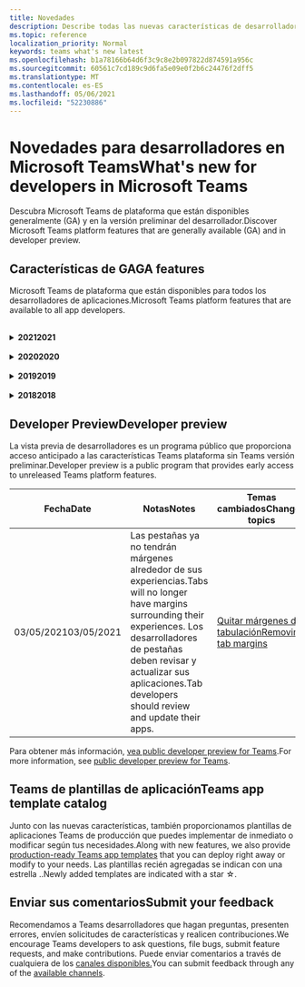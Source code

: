 ```yaml
---
title: Novedades
description: Describe todas las nuevas características de desarrollador en Microsoft Teams
ms.topic: reference
localization_priority: Normal
keywords: teams what's new latest
ms.openlocfilehash: b1a78166b64d6f3c9c8e2b097822d874591a956c
ms.sourcegitcommit: 60561c7cd189c9d6fa5e09e0f2b6c24476f2dff5
ms.translationtype: MT
ms.contentlocale: es-ES
ms.lasthandoff: 05/06/2021
ms.locfileid: "52230886"
---
```

# <a name="whats-new-for-developers-in-microsoft-teams"></a><span data-ttu-id="4fca2-104">Novedades para desarrolladores en Microsoft Teams</span><span class="sxs-lookup"><span data-stu-id="4fca2-104">What's new for developers in Microsoft Teams</span></span>

<span data-ttu-id="4fca2-105">Descubra Microsoft Teams de plataforma que están disponibles generalmente (GA) y en la versión preliminar del desarrollador.</span><span class="sxs-lookup"><span data-stu-id="4fca2-105">Discover Microsoft Teams platform features that are generally available (GA) and in developer preview.</span></span>

## <a name="ga-features"></a><span data-ttu-id="4fca2-106">Características de GA</span><span class="sxs-lookup"><span data-stu-id="4fca2-106">GA features</span></span>

<span data-ttu-id="4fca2-107">Microsoft Teams de plataforma que están disponibles para todos los desarrolladores de aplicaciones.</span><span class="sxs-lookup"><span data-stu-id="4fca2-107">Microsoft Teams platform features that are available to all app developers.</span></span>

<br>

<details>

<summary><span data-ttu-id="4fca2-108"><b>2021</b></span><span class="sxs-lookup"><span data-stu-id="4fca2-108"><b>2021</b></span></span></summary>

| <span data-ttu-id="4fca2-109">**Fecha**</span><span class="sxs-lookup"><span data-stu-id="4fca2-109">**Date**</span></span> | <span data-ttu-id="4fca2-110">**Notas**</span><span class="sxs-lookup"><span data-stu-id="4fca2-110">**Notes**</span></span> | <span data-ttu-id="4fca2-111">**Temas cambiados**</span><span class="sxs-lookup"><span data-stu-id="4fca2-111">**Changed topics**</span></span> |
| -------- | --------- | ------------------ |
|<span data-ttu-id="4fca2-112">04/30/2021</span><span class="sxs-lookup"><span data-stu-id="4fca2-112">04/30/2021</span></span>|<span data-ttu-id="4fca2-113">Nueva guía sobre cómo publicar aplicaciones en la Teams tienda.</span><span class="sxs-lookup"><span data-stu-id="4fca2-113">New guidance on how to publish apps to the Teams store.</span></span>|<span data-ttu-id="4fca2-114">[Publicar la aplicación en la tienda Teams,](concepts/deploy-and-publish/appsource/publish.md)Teams [directrices de validación de la tienda](concepts/deploy-and-publish/appsource/prepare/teams-store-validation-guidelines.md)</span><span class="sxs-lookup"><span data-stu-id="4fca2-114">[Publish your app to the Teams store](concepts/deploy-and-publish/appsource/publish.md), [Teams store validation guidelines](concepts/deploy-and-publish/appsource/prepare/teams-store-validation-guidelines.md)</span></span> |
|<span data-ttu-id="4fca2-115">04/29/2021</span><span class="sxs-lookup"><span data-stu-id="4fca2-115">04/29/2021</span></span> | <span data-ttu-id="4fca2-116">Nuevo: Acciones universales para tarjetas adaptables.</span><span class="sxs-lookup"><span data-stu-id="4fca2-116">New: Universal Actions for Adaptive Cards.</span></span> | [<span data-ttu-id="4fca2-117">Acciones universales para tarjetas adaptables</span><span class="sxs-lookup"><span data-stu-id="4fca2-117">Universal Actions for Adaptive Cards</span></span>](task-modules-and-cards/cards/universal-actions-for-adaptive-cards/overview.md) |
|<span data-ttu-id="4fca2-118">04/08/2021</span><span class="sxs-lookup"><span data-stu-id="4fca2-118">04/08/2021</span></span>| <span data-ttu-id="4fca2-119">La característica de personalización de aplicaciones ya está disponible en la vista previa del desarrollador.</span><span class="sxs-lookup"><span data-stu-id="4fca2-119">App customization feature is now available in developer preview.</span></span>|<span data-ttu-id="4fca2-120">[Diseño Teams de la aplicación,](concepts/design/design-teams-app-overview.md#app-customization)información [general de App Studio](concepts/build-and-test/app-studio-overview.md#connectors)y esquema de [manifiesto](resources/schema/manifest-schema-dev-preview.md)</span><span class="sxs-lookup"><span data-stu-id="4fca2-120">[Design Teams app overview](concepts/design/design-teams-app-overview.md#app-customization), [App Studio overview](concepts/build-and-test/app-studio-overview.md#connectors), and [manifest schema](resources/schema/manifest-schema-dev-preview.md)</span></span> |
|<span data-ttu-id="4fca2-121">03/18/2021</span><span class="sxs-lookup"><span data-stu-id="4fca2-121">03/18/2021</span></span>|<span data-ttu-id="4fca2-122">Aviso: Actualice a la versión 4.10 o posterior del SDK de Bot Framework, tal como hemos empezado con el proceso de desuso para `TeamsInfo.getMembers` y `TeamsInfo.GetMembersAsync` .</span><span class="sxs-lookup"><span data-stu-id="4fca2-122">Notice: Update to version 4.10 or above of the Bot Framework SDK, as we've started with the deprecation process for `TeamsInfo.getMembers` and `TeamsInfo.GetMembersAsync`.</span></span> | [<span data-ttu-id="4fca2-123">Cambios en la API de bot para los miembros del equipo o chat</span><span class="sxs-lookup"><span data-stu-id="4fca2-123">Bot API Changes for Team/Chat Members</span></span>](resources/team-chat-member-api-changes.md) |
|<span data-ttu-id="4fca2-124">03/05/2021</span><span class="sxs-lookup"><span data-stu-id="4fca2-124">03/05/2021</span></span>|<span data-ttu-id="4fca2-125">Nota: Las pestañas ya no tendrán márgenes que rodean sus experiencias.</span><span class="sxs-lookup"><span data-stu-id="4fca2-125">Notice: Tabs will no longer have margins surrounding their experiences.</span></span> <span data-ttu-id="4fca2-126">Los desarrolladores de pestañas deben revisar y actualizar sus aplicaciones.</span><span class="sxs-lookup"><span data-stu-id="4fca2-126">Tab developers should review and update their apps.</span></span> | [<span data-ttu-id="4fca2-127">Quitar márgenes de tabulación</span><span class="sxs-lookup"><span data-stu-id="4fca2-127">Removing tab margins</span></span>](resources/removing-tab-margins.md) |
|<span data-ttu-id="4fca2-128">03/05/2021</span><span class="sxs-lookup"><span data-stu-id="4fca2-128">03/05/2021</span></span>|<span data-ttu-id="4fca2-129">El ámbito de instalación predeterminado y la funcionalidad de grupo se encuentra en la vista previa del desarrollador.</span><span class="sxs-lookup"><span data-stu-id="4fca2-129">Default install scope and group capability is in developer preview.</span></span>| [<span data-ttu-id="4fca2-130">Ámbito de instalación predeterminado y funcionalidad de grupo</span><span class="sxs-lookup"><span data-stu-id="4fca2-130">Default install scope and group capability</span></span>](concepts/deploy-and-publish/add-default-install-scope.md) |
|<span data-ttu-id="4fca2-131">03/05/2021</span><span class="sxs-lookup"><span data-stu-id="4fca2-131">03/05/2021</span></span>|<span data-ttu-id="4fca2-132">Reordenar pestañas de aplicaciones personales</span><span class="sxs-lookup"><span data-stu-id="4fca2-132">Reorder personal app tabs</span></span>|[<span data-ttu-id="4fca2-133">Reordenar la pestaña de chat en aplicaciones personales</span><span class="sxs-lookup"><span data-stu-id="4fca2-133">Reorder the chat tab in personal apps</span></span>](tabs/how-to/create-tab-pages/content-page.md#reorder-static-personal-tabs)|
|<span data-ttu-id="4fca2-134">03/04/2021</span><span class="sxs-lookup"><span data-stu-id="4fca2-134">03/04/2021</span></span>|<span data-ttu-id="4fca2-135">Enmascaramiento de información en tarjetas adaptables.</span><span class="sxs-lookup"><span data-stu-id="4fca2-135">Information masking in Adaptive cards.</span></span>| [<span data-ttu-id="4fca2-136">Enmascaramiento de información en tarjetas adaptables</span><span class="sxs-lookup"><span data-stu-id="4fca2-136">Information masking in Adaptive cards</span></span>](task-modules-and-cards/cards/cards-format.md#information-masking-in-adaptive-cards) |
|<span data-ttu-id="4fca2-137">02/19/2021</span><span class="sxs-lookup"><span data-stu-id="4fca2-137">02/19/2021</span></span>|<span data-ttu-id="4fca2-138">Se agregaron funcionalidades de ubicación.</span><span class="sxs-lookup"><span data-stu-id="4fca2-138">Added location capabilities.</span></span> <br/> <span data-ttu-id="4fca2-139">La información sobre las capacidades de ubicación se agrega en la información general sobre las capacidades del dispositivo, los permisos de dispositivo nativos, la integración de capacidades multimedia y los archivos de funcionalidad de escáner de código de barras o QR.</span><span class="sxs-lookup"><span data-stu-id="4fca2-139">Location capabilities information is added in the device capabilities overview, native device permissions, integrate media capabilities and QR or barcode scanner capability files.</span></span>|<span data-ttu-id="4fca2-140">[Overview](concepts/device-capabilities/device-capabilities-overview.md), [Request device permissions](concepts/device-capabilities/native-device-permissions.md), [Integrate media capabilities](concepts/device-capabilities/mobile-camera-image-permissions.md), Integrate QR or barcode scanner [capability](concepts/device-capabilities/qr-barcode-scanner-capability.md), [Integrate location capabilities](concepts/device-capabilities/location-capability.md)</span><span class="sxs-lookup"><span data-stu-id="4fca2-140">[Overview](concepts/device-capabilities/device-capabilities-overview.md), [Request device permissions](concepts/device-capabilities/native-device-permissions.md), [Integrate media capabilities](concepts/device-capabilities/mobile-camera-image-permissions.md), [Integrate QR or barcode scanner capability](concepts/device-capabilities/qr-barcode-scanner-capability.md), [Integrate location capabilities](concepts/device-capabilities/location-capability.md)</span></span> |
|<span data-ttu-id="4fca2-141">02/18/2021</span><span class="sxs-lookup"><span data-stu-id="4fca2-141">02/18/2021</span></span>|<span data-ttu-id="4fca2-142">Se agregó la funcionalidad de escáner qr o de código de barras.</span><span class="sxs-lookup"><span data-stu-id="4fca2-142">Added QR or barcode scanner capability.</span></span> <br/> <span data-ttu-id="4fca2-143">La información de funcionalidad del escáner de códigos QR o de código de barras se agrega en la información general sobre las capacidades del dispositivo, los permisos de dispositivo nativos y los archivos de capacidades multimedia.</span><span class="sxs-lookup"><span data-stu-id="4fca2-143">QR or barcode scanner  capability information is added in the device capabilities overview, native device permissions and integrate media capabilities files.</span></span>|<span data-ttu-id="4fca2-144">[Overview](concepts/device-capabilities/device-capabilities-overview.md), [Request device permissions](concepts/device-capabilities/native-device-permissions.md), [Integrate media capabilities](concepts/device-capabilities/mobile-camera-image-permissions.md), Integrate QR or barcode scanner [capability](concepts/device-capabilities/qr-barcode-scanner-capability.md)</span><span class="sxs-lookup"><span data-stu-id="4fca2-144">[Overview](concepts/device-capabilities/device-capabilities-overview.md), [Request device permissions](concepts/device-capabilities/native-device-permissions.md), [Integrate media capabilities](concepts/device-capabilities/mobile-camera-image-permissions.md), [Integrate QR or barcode scanner capability](concepts/device-capabilities/qr-barcode-scanner-capability.md)</span></span> |
|<span data-ttu-id="4fca2-145">02/09/2021</span><span class="sxs-lookup"><span data-stu-id="4fca2-145">02/09/2021</span></span>|<span data-ttu-id="4fca2-146">Se agregó información general sobre las funcionalidades del dispositivo.</span><span class="sxs-lookup"><span data-stu-id="4fca2-146">Added device capabilities overview.</span></span> <br/> <span data-ttu-id="4fca2-147">La información de funcionalidad de micrófono se agrega en los permisos de dispositivo nativo e integra archivos de capacidades multimedia.</span><span class="sxs-lookup"><span data-stu-id="4fca2-147">Microphone capability information is added in the native device permissions and integrate media capabilities files.</span></span>|<span data-ttu-id="4fca2-148">[Información](concepts/device-capabilities/device-capabilities-overview.md)general, [Solicitar permisos de dispositivo,](concepts/device-capabilities/native-device-permissions.md) [Integrar funcionalidades multimedia](concepts/device-capabilities/mobile-camera-image-permissions.md)</span><span class="sxs-lookup"><span data-stu-id="4fca2-148">[Overview](concepts/device-capabilities/device-capabilities-overview.md), [Request device permissions](concepts/device-capabilities/native-device-permissions.md), [Integrate media capabilities](concepts/device-capabilities/mobile-camera-image-permissions.md)</span></span>|

<br>

</details>

<br>

<details>
  
<summary><span data-ttu-id="4fca2-149"><b>2020</b></span><span class="sxs-lookup"><span data-stu-id="4fca2-149"><b>2020</b></span></span></summary>

| <span data-ttu-id="4fca2-150">**Fecha**</span><span class="sxs-lookup"><span data-stu-id="4fca2-150">**Date**</span></span> | <span data-ttu-id="4fca2-151">**Notas**</span><span class="sxs-lookup"><span data-stu-id="4fca2-151">**Notes**</span></span> | <span data-ttu-id="4fca2-152">**Temas cambiados**</span><span class="sxs-lookup"><span data-stu-id="4fca2-152">**Changed topics**</span></span> |
| -------- | --------- | ------------------ |
|<span data-ttu-id="4fca2-153">11/30/2020</span><span class="sxs-lookup"><span data-stu-id="4fca2-153">11/30/2020</span></span>|<span data-ttu-id="4fca2-154">Integración de plataforma de identidad con Teams Toolkit y Visual Studio Code para pestañas</span><span class="sxs-lookup"><span data-stu-id="4fca2-154">Identity platform integration with Teams Toolkit and Visual Studio Code for tabs</span></span>|[<span data-ttu-id="4fca2-155">Autenticación de inicio de sesión único con Teams Toolkit y Visual Studio Code para pestañas</span><span class="sxs-lookup"><span data-stu-id="4fca2-155">Single sign-on authentication with Teams Toolkit and Visual Studio Code for tabs</span></span>](toolkit/visual-studio-code-tab-sso.md)|
|<span data-ttu-id="4fca2-156">11/16/2020</span><span class="sxs-lookup"><span data-stu-id="4fca2-156">11/16/2020</span></span>|<span data-ttu-id="4fca2-157">Teams de aplicación actualizado a la versión 1.8</span><span class="sxs-lookup"><span data-stu-id="4fca2-157">Teams app manifest updated to version 1.8</span></span>|[<span data-ttu-id="4fca2-158">Referencia: esquema de manifiesto para Microsoft Teams</span><span class="sxs-lookup"><span data-stu-id="4fca2-158">Reference: Manifest schema for Microsoft Teams</span></span>](resources/schema/manifest-schema.md)|
|<span data-ttu-id="4fca2-159">11/10/2020</span><span class="sxs-lookup"><span data-stu-id="4fca2-159">11/10/2020</span></span>|<span data-ttu-id="4fca2-160">Teams de diseño de bots</span><span class="sxs-lookup"><span data-stu-id="4fca2-160">Teams bot design guidelines</span></span>|[<span data-ttu-id="4fca2-161">Directrices de diseño del bot</span><span class="sxs-lookup"><span data-stu-id="4fca2-161">Bot design guidelines</span></span>](bots/design/bots.md)|
|<span data-ttu-id="4fca2-162">09/30/2020</span><span class="sxs-lookup"><span data-stu-id="4fca2-162">09/30/2020</span></span>|<span data-ttu-id="4fca2-163">Ahora se admite el envío y recepción de archivos a bots en dispositivos móviles.</span><span class="sxs-lookup"><span data-stu-id="4fca2-163">Sending and receiving files to bots on mobile devices is now supported.</span></span>|[<span data-ttu-id="4fca2-164">Enviar y recibir archivos a través del bot</span><span class="sxs-lookup"><span data-stu-id="4fca2-164">Send and receive files through your bot</span></span>](resources/bot-v3/bots-files.md)|
|<span data-ttu-id="4fca2-165">09/22/2020</span><span class="sxs-lookup"><span data-stu-id="4fca2-165">09/22/2020</span></span>|<span data-ttu-id="4fca2-166">Nueva información para empezar con el Teams desarrollo.</span><span class="sxs-lookup"><span data-stu-id="4fca2-166">New information for getting started with Teams development.</span></span>|[<span data-ttu-id="4fca2-167">Crear la primera introducción Teams aplicación</span><span class="sxs-lookup"><span data-stu-id="4fca2-167">Build your first Teams app overview</span></span>](build-your-first-app/build-first-app-overview.md)|
|<span data-ttu-id="4fca2-168">09/18/2020</span><span class="sxs-lookup"><span data-stu-id="4fca2-168">09/18/2020</span></span>|<span data-ttu-id="4fca2-169">Compatibilidad con aplicaciones de Teams reuniones (versión preliminar).</span><span class="sxs-lookup"><span data-stu-id="4fca2-169">Support for in-meeting Teams apps (Release Preview).</span></span>|<span data-ttu-id="4fca2-170">[Crear aplicaciones para Teams reuniones y](apps-in-teams-meetings/create-apps-for-teams-meetings.md) aplicaciones en Teams [reuniones](apps-in-teams-meetings/teams-apps-in-meetings.md)</span><span class="sxs-lookup"><span data-stu-id="4fca2-170">[Create apps for Teams meetings](apps-in-teams-meetings/create-apps-for-teams-meetings.md) and [Apps in Teams meetings](apps-in-teams-meetings/teams-apps-in-meetings.md)</span></span>|
|<span data-ttu-id="4fca2-171">08/19/2020</span><span class="sxs-lookup"><span data-stu-id="4fca2-171">08/19/2020</span></span>|<span data-ttu-id="4fca2-172">Importe Teams mensajes con Microsoft Graph.</span><span class="sxs-lookup"><span data-stu-id="4fca2-172">Import Teams messages with Microsoft Graph.</span></span>|[<span data-ttu-id="4fca2-173">Importar mensajes de plataformas de terceros a Teams con Microsoft Graph</span><span class="sxs-lookup"><span data-stu-id="4fca2-173">Import third-party platform messages to Teams using Microsoft Graph</span></span>](graph-api/import-messages/import-external-messages-to-teams.md)
| <span data-ttu-id="4fca2-174">08/12/2020</span><span class="sxs-lookup"><span data-stu-id="4fca2-174">08/12/2020</span></span> |<span data-ttu-id="4fca2-175">La compatibilidad con tarjetas adaptables en el webhook entrante se movió a GA.</span><span class="sxs-lookup"><span data-stu-id="4fca2-175">Adaptive Cards support in incoming webhook moved to GA.</span></span>|[<span data-ttu-id="4fca2-176">Enviar tarjetas adaptables con un webhook entrante</span><span class="sxs-lookup"><span data-stu-id="4fca2-176">Send adaptive cards using an incoming webhook</span></span>](~/webhooks-and-connectors/how-to/connectors-using.md#send-adaptive-cards-using-an-incoming-webhook) |
|<span data-ttu-id="4fca2-177">08/10/2020</span><span class="sxs-lookup"><span data-stu-id="4fca2-177">08/10/2020</span></span>|<span data-ttu-id="4fca2-178">Empieza a crear Teams aplicaciones con el Visual Studio Toolkit.</span><span class="sxs-lookup"><span data-stu-id="4fca2-178">Get started building Teams apps with the Visual Studio Toolkit.</span></span>|[<span data-ttu-id="4fca2-179">Crear aplicaciones con el Microsoft Teams Toolkit y Visual Studio Code</span><span class="sxs-lookup"><span data-stu-id="4fca2-179">Build apps with the Microsoft Teams Toolkit and Visual Studio Code</span></span>](toolkit/visual-studio-overview.md) |
|<span data-ttu-id="4fca2-180">08/06/2020</span><span class="sxs-lookup"><span data-stu-id="4fca2-180">08/06/2020</span></span>|<span data-ttu-id="4fca2-181">Compatibilidad con la autenticación de SSO de pestañas.</span><span class="sxs-lookup"><span data-stu-id="4fca2-181">Support for Tabs SSO authentication.</span></span>|[<span data-ttu-id="4fca2-182">Desarrollar una pestaña de Microsoft Teams SSO</span><span class="sxs-lookup"><span data-stu-id="4fca2-182">Develop an SSO Microsoft Teams Tab</span></span>](tabs/how-to/authentication/auth-aad-sso.md#develop-an-sso-microsoft-teams-tab) |
|<span data-ttu-id="4fca2-183">07/27/2020</span><span class="sxs-lookup"><span data-stu-id="4fca2-183">07/27/2020</span></span> | <span data-ttu-id="4fca2-184">Graph bots y mensajes proactivos (versión preliminar pública).</span><span class="sxs-lookup"><span data-stu-id="4fca2-184">Graph proactive bots and messages (Public Preview).</span></span>|[<span data-ttu-id="4fca2-185">Habilitar la instalación proactiva de bots y la mensajería proactiva en Teams con Microsoft Graph</span><span class="sxs-lookup"><span data-stu-id="4fca2-185">Enable proactive bot installation and proactive messaging in Teams with Microsoft Graph</span></span>](graph-api/proactive-bots-and-messages/graph-proactive-bots-and-messages.md)|
| <span data-ttu-id="4fca2-186">07/22/2020</span><span class="sxs-lookup"><span data-stu-id="4fca2-186">07/22/2020</span></span> |<span data-ttu-id="4fca2-187">Actualizaciones de funcionalidad de dispositivo móvil.</span><span class="sxs-lookup"><span data-stu-id="4fca2-187">Mobile device capability updates.</span></span>|[<span data-ttu-id="4fca2-188">Solicitar permisos de dispositivo para la Microsoft Teams pestaña</span><span class="sxs-lookup"><span data-stu-id="4fca2-188">Request device permissions for your Microsoft Teams tab</span></span>](concepts/device-capabilities/native-device-permissions.md) |
|<span data-ttu-id="4fca2-189">07/20/2020</span><span class="sxs-lookup"><span data-stu-id="4fca2-189">07/20/2020</span></span>|<span data-ttu-id="4fca2-190">Teams Herramienta de validación de aplicaciones para envíos de AppSource.</span><span class="sxs-lookup"><span data-stu-id="4fca2-190">Teams App Validation Tool for AppSource submissions.</span></span>|[<span data-ttu-id="4fca2-191">Teams Herramienta de validación de aplicaciones</span><span class="sxs-lookup"><span data-stu-id="4fca2-191">Teams App Validation Tool</span></span>](concepts/deploy-and-publish/appsource/prepare/submission-checklist.md)
|<span data-ttu-id="4fca2-192">07/15/2020</span><span class="sxs-lookup"><span data-stu-id="4fca2-192">07/15/2020</span></span>|<span data-ttu-id="4fca2-193">Cree un asistente virtual para Teams.</span><span class="sxs-lookup"><span data-stu-id="4fca2-193">Create a virtual assistant for Teams.</span></span>|[<span data-ttu-id="4fca2-194">Asistente virtual para Microsoft Teams</span><span class="sxs-lookup"><span data-stu-id="4fca2-194">Virtual Assistant for Microsoft Teams</span></span>](samples/virtual-assistant.md)|
|<span data-ttu-id="4fca2-195">07/14/2020</span><span class="sxs-lookup"><span data-stu-id="4fca2-195">07/14/2020</span></span>|<span data-ttu-id="4fca2-196">Mostrar una documentación de indicador de carga nativa.</span><span class="sxs-lookup"><span data-stu-id="4fca2-196">Surfacing a native loading indicator documentation.</span></span>|[<span data-ttu-id="4fca2-197">Mostrar un indicador de carga nativo</span><span class="sxs-lookup"><span data-stu-id="4fca2-197">Showing a native loading indicator</span></span>](tabs/how-to/create-tab-pages/content-page.md#show-a-native-loading-indicator)
|<span data-ttu-id="4fca2-198">07/01/2020</span><span class="sxs-lookup"><span data-stu-id="4fca2-198">07/01/2020</span></span>|<span data-ttu-id="4fca2-199">Empieza a crear Teams aplicaciones con el Visual Studio Code Toolkit.</span><span class="sxs-lookup"><span data-stu-id="4fca2-199">Get started building Teams apps with the Visual Studio Code Toolkit.</span></span>|[<span data-ttu-id="4fca2-200">Crear aplicaciones con el Microsoft Teams Toolkit y Visual Studio Code</span><span class="sxs-lookup"><span data-stu-id="4fca2-200">Build apps with the Microsoft Teams Toolkit and Visual Studio Code</span></span>](toolkit/visual-studio-code-overview.md) |
|<span data-ttu-id="4fca2-201">07/01/2020</span><span class="sxs-lookup"><span data-stu-id="4fca2-201">07/01/2020</span></span>|<span data-ttu-id="4fca2-202">Inicio de sesión único para las pestañas GA para Teams web y de escritorio.</span><span class="sxs-lookup"><span data-stu-id="4fca2-202">Single sign-on for tabs GA for Teams web and desktop clients.</span></span>|[<span data-ttu-id="4fca2-203">Single Sign-On (SSO)</span><span class="sxs-lookup"><span data-stu-id="4fca2-203">Single Sign-On (SSO)</span></span>](tabs/how-to/authentication/auth-aad-sso.md)|
|<span data-ttu-id="4fca2-204">06/05/2020</span><span class="sxs-lookup"><span data-stu-id="4fca2-204">06/05/2020</span></span>| <span data-ttu-id="4fca2-205">Esquema de manifiesto actualizado a la versión 1.7.</span><span class="sxs-lookup"><span data-stu-id="4fca2-205">Manifest Schema updated to version 1.7.</span></span>| [<span data-ttu-id="4fca2-206">Referencia: esquema de manifiesto para Microsoft Teams</span><span class="sxs-lookup"><span data-stu-id="4fca2-206">Reference: Manifest schema for Microsoft Teams</span></span>](resources/schema/manifest-schema.md)|
|<span data-ttu-id="4fca2-207">05/18/2020</span><span class="sxs-lookup"><span data-stu-id="4fca2-207">05/18/2020</span></span>|<span data-ttu-id="4fca2-208">Integre Power Virtual Agents con Teams.</span><span class="sxs-lookup"><span data-stu-id="4fca2-208">Integrate Power Virtual Agents with Teams.</span></span>|[<span data-ttu-id="4fca2-209">Integrar un Power Virtual Agents chatbot con Microsoft Teams</span><span class="sxs-lookup"><span data-stu-id="4fca2-209">Integrate a Power Virtual Agents chatbot with Microsoft Teams</span></span>](bots/how-to/add-power-virtual-agents-bot-to-teams.md)|
|<span data-ttu-id="4fca2-210">04/01/2020</span><span class="sxs-lookup"><span data-stu-id="4fca2-210">04/01/2020</span></span>|<span data-ttu-id="4fca2-211">Integre sistemas WFM con Shifts Connector para Teams.</span><span class="sxs-lookup"><span data-stu-id="4fca2-211">Integrate WFM systems with Shifts Connector for Teams.</span></span>|[<span data-ttu-id="4fca2-212">Microsoft Teams Cambia los conectores WFM</span><span class="sxs-lookup"><span data-stu-id="4fca2-212">Microsoft Teams Shifts WFM connectors</span></span>](samples/shifts-wfm-connectors.md)
| <span data-ttu-id="4fca2-213">03/24/2020</span><span class="sxs-lookup"><span data-stu-id="4fca2-213">03/24/2020</span></span> | <span data-ttu-id="4fca2-214">Se agregó compatibilidad para recuperar un solo miembro de una conversación y compatibilidad adicional para recuperar miembros paginados.</span><span class="sxs-lookup"><span data-stu-id="4fca2-214">Added support for retrieving a single member of a conversation, and additional support for retrieving paged members.</span></span> | [<span data-ttu-id="4fca2-215">Obtención del contexto de Teams para un bot</span><span class="sxs-lookup"><span data-stu-id="4fca2-215">Get Teams context for your bot</span></span>](~/bots/how-to/get-teams-context.md) |

<br>

</details>

<br>

<details>
  
<summary><span data-ttu-id="4fca2-216"><b>2019</b></span><span class="sxs-lookup"><span data-stu-id="4fca2-216"><b>2019</b></span></span></summary>

| <span data-ttu-id="4fca2-217">**Fecha**</span><span class="sxs-lookup"><span data-stu-id="4fca2-217">**Date**</span></span> | <span data-ttu-id="4fca2-218">**Notas**</span><span class="sxs-lookup"><span data-stu-id="4fca2-218">**Notes**</span></span> | <span data-ttu-id="4fca2-219">**Temas cambiados**</span><span class="sxs-lookup"><span data-stu-id="4fca2-219">**Changed topics**</span></span> |
| -------- | --------- | ------------------ |
| <span data-ttu-id="4fca2-220">12/26/2019</span><span class="sxs-lookup"><span data-stu-id="4fca2-220">12/26/2019</span></span> | <span data-ttu-id="4fca2-221">El parámetro de las cargas enviadas a un bot ya no está cifrado, lo que permite usar este valor para crear `replyToId` vínculos profundos a estos mensajes.</span><span class="sxs-lookup"><span data-stu-id="4fca2-221">The `replyToId` parameter in payloads sent to a bot is no longer encrypted, allowing you to use this value to construct deeplinks to these messages.</span></span> <span data-ttu-id="4fca2-222">Las cargas de mensajes incluyen los valores cifrados en el parámetro.</span><span class="sxs-lookup"><span data-stu-id="4fca2-222">Message payloads include the encrypted values in the parameter.</span></span> <span data-ttu-id="4fca2-223">`legacy.replyToId`.</span><span class="sxs-lookup"><span data-stu-id="4fca2-223">`legacy.replyToId`.</span></span>  |
| <span data-ttu-id="4fca2-224">11/05/2019</span><span class="sxs-lookup"><span data-stu-id="4fca2-224">11/05/2019</span></span> | <span data-ttu-id="4fca2-225">Inicio de sesión único con el Teams SDK de JavaScript.</span><span class="sxs-lookup"><span data-stu-id="4fca2-225">Single sign-on using the Teams JavaScript SDK.</span></span> | [<span data-ttu-id="4fca2-226">Inicio de sesión único</span><span class="sxs-lookup"><span data-stu-id="4fca2-226">Single sign-on</span></span>](tabs/how-to/authentication/auth-aad-sso.md) |
| <span data-ttu-id="4fca2-227">10/31/2019</span><span class="sxs-lookup"><span data-stu-id="4fca2-227">10/31/2019</span></span> | <span data-ttu-id="4fca2-228">Bots conversacionales y documentación de extensión de mensajería actualizada para reflejar el SDK de Bot Framework 4.6.</span><span class="sxs-lookup"><span data-stu-id="4fca2-228">Conversational bots and messaging extension documentation updated to reflect the 4.6 Bot Framework SDK.</span></span> <span data-ttu-id="4fca2-229">La documentación del SDK de v3 está disponible en la sección Recursos.</span><span class="sxs-lookup"><span data-stu-id="4fca2-229">Documentation for the v3 SDK is available in the Resources section.</span></span> | <span data-ttu-id="4fca2-230">Toda la documentación sobre bots y extensiones de mensajería.</span><span class="sxs-lookup"><span data-stu-id="4fca2-230">All bot and messaging extension documentation.</span></span> |
| <span data-ttu-id="4fca2-231">10/31/2019</span><span class="sxs-lookup"><span data-stu-id="4fca2-231">10/31/2019</span></span> | <span data-ttu-id="4fca2-232">Nueva estructura de documentación y refactorización de artículos principales.</span><span class="sxs-lookup"><span data-stu-id="4fca2-232">New documentation structure, and major article refactoring.</span></span> <span data-ttu-id="4fca2-233">Por favor, informe de los vínculos muertos o de 404 creando un GitHub problema.</span><span class="sxs-lookup"><span data-stu-id="4fca2-233">Please report any dead links or 404's by creating a GitHub Issue.</span></span> | <span data-ttu-id="4fca2-234">Todos ellos!</span><span class="sxs-lookup"><span data-stu-id="4fca2-234">All of them!</span></span> |
| <span data-ttu-id="4fca2-235">09/13/2019</span><span class="sxs-lookup"><span data-stu-id="4fca2-235">09/13/2019</span></span> | <span data-ttu-id="4fca2-236">El bot de solicitud se instala desde la extensión de mensajería basada en acciones.</span><span class="sxs-lookup"><span data-stu-id="4fca2-236">Request bot is installed from action-based messaging extension.</span></span> | [<span data-ttu-id="4fca2-237">Iniciar acciones con extensiones de mensajería</span><span class="sxs-lookup"><span data-stu-id="4fca2-237">Initiate actions with messaging extensions</span></span>](resources/messaging-extension-v3/create-extensions.md#request-to-install-your-conversational-bot)
| <span data-ttu-id="4fca2-238">08/28/2019</span><span class="sxs-lookup"><span data-stu-id="4fca2-238">08/28/2019</span></span> | <span data-ttu-id="4fca2-239">Compatibilidad con canales privados en pestañas y conectores.</span><span class="sxs-lookup"><span data-stu-id="4fca2-239">Support for private channels in tabs and Connectors.</span></span> | [<span data-ttu-id="4fca2-240">Obtención del contexto de Teams para la pestaña</span><span class="sxs-lookup"><span data-stu-id="4fca2-240">Get context for your tab</span></span>](tabs/how-to/access-teams-context.md#retrieving-context-in-private-channels) |
| <span data-ttu-id="4fca2-241">06/20/2019</span><span class="sxs-lookup"><span data-stu-id="4fca2-241">06/20/2019</span></span> | <span data-ttu-id="4fca2-242">Compartir un sitio web externo, desde un sitio web externo, en un canal Teams web.</span><span class="sxs-lookup"><span data-stu-id="4fca2-242">Share an external website, from an external website, into a Teams channel.</span></span> | [<span data-ttu-id="4fca2-243">Compartir a Teams</span><span class="sxs-lookup"><span data-stu-id="4fca2-243">Share to Teams</span></span>](~/share-to-teams.md) |
| <span data-ttu-id="4fca2-244">05/25/2019</span><span class="sxs-lookup"><span data-stu-id="4fca2-244">05/25/2019</span></span> | <span data-ttu-id="4fca2-245">Responder con el mensaje del bot desde el módulo de tareas.</span><span class="sxs-lookup"><span data-stu-id="4fca2-245">Respond with bot message from task module.</span></span> | [<span data-ttu-id="4fca2-246">Responder con el mensaje del bot desde el módulo de tareas</span><span class="sxs-lookup"><span data-stu-id="4fca2-246">Respond with bot message from task module</span></span>](resources/messaging-extension-v3/create-extensions.md#respond-with-an-adaptive-card-message-sent-from-a-bot) |
| <span data-ttu-id="4fca2-247">05/25/2019</span><span class="sxs-lookup"><span data-stu-id="4fca2-247">05/25/2019</span></span> | <span data-ttu-id="4fca2-248">Bots en chats de grupo.</span><span class="sxs-lookup"><span data-stu-id="4fca2-248">Bots in group chats.</span></span> | [<span data-ttu-id="4fca2-249">Interactuar con un bot en un canal o chat en grupo</span><span class="sxs-lookup"><span data-stu-id="4fca2-249">Interact with a bot in group chat or channel</span></span>](~/concepts/bots/bot-conversations/bots-conv-channel.md) |
| <span data-ttu-id="4fca2-250">05/20/2019</span><span class="sxs-lookup"><span data-stu-id="4fca2-250">05/20/2019</span></span> | <span data-ttu-id="4fca2-251">Localización del manifiesto de la aplicación.</span><span class="sxs-lookup"><span data-stu-id="4fca2-251">App manifest localization.</span></span> | [<span data-ttu-id="4fca2-252">Localización de aplicaciones</span><span class="sxs-lookup"><span data-stu-id="4fca2-252">App localization</span></span>](~/publishing/apps-localization.md) |
| <span data-ttu-id="4fca2-253">05/20/2019</span><span class="sxs-lookup"><span data-stu-id="4fca2-253">05/20/2019</span></span> | <span data-ttu-id="4fca2-254">Acciones de mensaje.</span><span class="sxs-lookup"><span data-stu-id="4fca2-254">Message actions.</span></span> | [<span data-ttu-id="4fca2-255">Acciones de mensaje</span><span class="sxs-lookup"><span data-stu-id="4fca2-255">Message Actions</span></span>](resources/messaging-extension-v3/create-extensions.md#action-type-message-extensions) |
| <span data-ttu-id="4fca2-256">05/20/2019</span><span class="sxs-lookup"><span data-stu-id="4fca2-256">05/20/2019</span></span> | <span data-ttu-id="4fca2-257">Deshacer vínculos (vistas previas de url personalizadas).</span><span class="sxs-lookup"><span data-stu-id="4fca2-257">Link unfurling (custom URL previews).</span></span> | [<span data-ttu-id="4fca2-258">Apertura de vínculos</span><span class="sxs-lookup"><span data-stu-id="4fca2-258">Link unfurling</span></span>](messaging-extensions/how-to/link-unfurling.md)|
| <span data-ttu-id="4fca2-259">05/06/2019</span><span class="sxs-lookup"><span data-stu-id="4fca2-259">05/06/2019</span></span> | <span data-ttu-id="4fca2-260">Programa de certificación de aplicaciones para aplicaciones de tienda.</span><span class="sxs-lookup"><span data-stu-id="4fca2-260">Application Certification program for store apps.</span></span> | [<span data-ttu-id="4fca2-261">Certificación de aplicaciones</span><span class="sxs-lookup"><span data-stu-id="4fca2-261">Application Certification</span></span>](~/publishing/application-certification.md) |
| <span data-ttu-id="4fca2-262">05/06/2019</span><span class="sxs-lookup"><span data-stu-id="4fca2-262">05/06/2019</span></span> | <span data-ttu-id="4fca2-263">Las plantillas de aplicación ya están disponibles.</span><span class="sxs-lookup"><span data-stu-id="4fca2-263">App Templates are now available.</span></span> | [<span data-ttu-id="4fca2-264">Plantillas de aplicación</span><span class="sxs-lookup"><span data-stu-id="4fca2-264">App Templates</span></span>](~/samples/app-templates.md) |
| <span data-ttu-id="4fca2-265">04/23/2019</span><span class="sxs-lookup"><span data-stu-id="4fca2-265">04/23/2019</span></span> | <span data-ttu-id="4fca2-266">Las extensiones de mensajería basadas en acciones ya están disponibles.</span><span class="sxs-lookup"><span data-stu-id="4fca2-266">Action-based Messaging Extensions are now available.</span></span> | [<span data-ttu-id="4fca2-267">Extensiones de mensaje basadas en acciones</span><span class="sxs-lookup"><span data-stu-id="4fca2-267">Action-based Message Extensions</span></span>](~/concepts/messaging-extensions/create-extensions.md) |
| <span data-ttu-id="4fca2-268">02/18/2019</span><span class="sxs-lookup"><span data-stu-id="4fca2-268">02/18/2019</span></span> | <span data-ttu-id="4fca2-269">La creación de vínculos profundos al chat privado está fuera de la vista previa del desarrollador y está disponible.</span><span class="sxs-lookup"><span data-stu-id="4fca2-269">Creating deep links to private chat is out of developer preview and available.</span></span> | [<span data-ttu-id="4fca2-270">Vinculación profunda a un chat</span><span class="sxs-lookup"><span data-stu-id="4fca2-270">Deep linking to a chat</span></span>](concepts/build-and-test/deep-links.md#deep-linking-to-a-chat) |
| <span data-ttu-id="4fca2-271">01/23/2019</span><span class="sxs-lookup"><span data-stu-id="4fca2-271">01/23/2019</span></span> | <span data-ttu-id="4fca2-272">Información sobre SKU y licenceType en el contexto de la pestaña.</span><span class="sxs-lookup"><span data-stu-id="4fca2-272">Surfacing SKU and licenceType information in the tab context.</span></span> | [<span data-ttu-id="4fca2-273">Contexto de tabulación</span><span class="sxs-lookup"><span data-stu-id="4fca2-273">Tab Context</span></span>](~/concepts/tabs/tabs-context.md) |

<br>

</details>

<br>

<details>

<summary><span data-ttu-id="4fca2-274"><b>2018</b></span><span class="sxs-lookup"><span data-stu-id="4fca2-274"><b>2018</b></span></span></summary>

| <span data-ttu-id="4fca2-275">**Fecha**</span><span class="sxs-lookup"><span data-stu-id="4fca2-275">**Date**</span></span> | <span data-ttu-id="4fca2-276">**Notas**</span><span class="sxs-lookup"><span data-stu-id="4fca2-276">**Notes**</span></span> | <span data-ttu-id="4fca2-277">**Temas cambiados**</span><span class="sxs-lookup"><span data-stu-id="4fca2-277">**Changed topics**</span></span> |
| -------- | --------- | ------------------ |
| <span data-ttu-id="4fca2-278">12/11/2018</span><span class="sxs-lookup"><span data-stu-id="4fca2-278">11/12/2018</span></span> | <span data-ttu-id="4fca2-279">Las pestañas del chat de grupo ahora están disponibles en la versión publicada de Teams y se han movido fuera de la vista previa del desarrollador.</span><span class="sxs-lookup"><span data-stu-id="4fca2-279">Tabs in group chat is now available in the released version of Teams, and has been moved out of developer preview.</span></span> <span data-ttu-id="4fca2-280">Como parte de este trabajo, se ha reelaborado la sección pestañas para mayor claridad.</span><span class="sxs-lookup"><span data-stu-id="4fca2-280">As part of this work, the tabs section has been reworked for clarity.</span></span>| [<span data-ttu-id="4fca2-281">Pestañas configurables</span><span class="sxs-lookup"><span data-stu-id="4fca2-281">Configurable tabs</span></span>](~/concepts/tabs/tabs-configurable.md) |
| <span data-ttu-id="4fca2-282">11/11/2018</span><span class="sxs-lookup"><span data-stu-id="4fca2-282">11/11/2018</span></span> | <span data-ttu-id="4fca2-283">La introducción a Node JS y .NET/C# se ha actualizado para usar App Studio en Teams y se ha agregado una nueva sección al hospedar aplicaciones basadas en node Teams en Azure.</span><span class="sxs-lookup"><span data-stu-id="4fca2-283">Getting started for Node JS and for .NET/C# has been updated to use App Studio in Teams, and a new section has been added on hosting Node based Teams apps in Azure.</span></span> | <span data-ttu-id="4fca2-284">Introducción a la plataforma Microsoft Teams con [C#/.NET](~/get-started/get-started-dotnet-app-studio.md)y App Studio , Introducción a la plataforma Microsoft Teams con Node JS y [App Studio](~/get-started/get-started-nodejs-app-studio.md), Hospedar la aplicación node Teams en [Azure](~/get-started/get-started-nodejs-in-azure.md)</span><span class="sxs-lookup"><span data-stu-id="4fca2-284">[Get started on the Microsoft Teams platform with C#/.NET and App Studio](~/get-started/get-started-dotnet-app-studio.md),  [Get started on the Microsoft Teams platform with Node JS and App Studio](~/get-started/get-started-nodejs-app-studio.md), [Host your Node Teams app in Azure](~/get-started/get-started-nodejs-in-azure.md)</span></span>|
| <span data-ttu-id="4fca2-285">11/09/2018</span><span class="sxs-lookup"><span data-stu-id="4fca2-285">11/09/2018</span></span> | <span data-ttu-id="4fca2-286">Ahora puede crear vínculos profundos a chats privados entre usuarios.</span><span class="sxs-lookup"><span data-stu-id="4fca2-286">You can now create deep links to private chats between users.</span></span> | [<span data-ttu-id="4fca2-287">Vinculación profunda a un chat</span><span class="sxs-lookup"><span data-stu-id="4fca2-287">Deep linking to a chat</span></span>](concepts/build-and-test/deep-links.md#deep-linking-to-a-chat) |
| <span data-ttu-id="4fca2-288">08/11/2018</span><span class="sxs-lookup"><span data-stu-id="4fca2-288">11/08/2018</span></span> | <span data-ttu-id="4fca2-289">SharePoint Framework 1.7 se ha enviado y con ella una nueva característica para usar Microsoft Teams pestaña como un SharePoint Framework web.</span><span class="sxs-lookup"><span data-stu-id="4fca2-289">SharePoint Framework 1.7 has shipped and with it a new feature to use Microsoft Teams tab as a SharePoint Framework web part.</span></span> | [<span data-ttu-id="4fca2-290">Pestañas en SharePoint</span><span class="sxs-lookup"><span data-stu-id="4fca2-290">Tabs in SharePoint</span></span>](~/concepts/tabs/tabs-in-sharepoint.md) |
| <span data-ttu-id="4fca2-291">11/05/2018</span><span class="sxs-lookup"><span data-stu-id="4fca2-291">11/05/2018</span></span> | <span data-ttu-id="4fca2-292">Se publicó la característica "módulo de tareas".</span><span class="sxs-lookup"><span data-stu-id="4fca2-292">The "task module" feature was released.</span></span> <span data-ttu-id="4fca2-293">Un módulo de tareas te permite crear experiencias emergentes modales en tu Teams aplicación, tanto desde bots como desde pestañas.</span><span class="sxs-lookup"><span data-stu-id="4fca2-293">A task module allows you to create modal popup experiences in your Teams application, from both bots and tabs.</span></span> <span data-ttu-id="4fca2-294">Dentro de la ventana emergente, puede ejecutar su propio código HTML/JavaScript personalizado, mostrar un widget basado en youtube o vídeo de Microsoft Stream o mostrar una tarjeta `<iframe>` [adaptable](https://docs.microsoft.com/adaptive-cards/).</span><span class="sxs-lookup"><span data-stu-id="4fca2-294">Inside the popup, you can run your own custom HTML/JavaScript code, show an `<iframe>`-based widget such as a YouTube or Microsoft Stream video, or display an [Adaptive card](https://docs.microsoft.com/adaptive-cards/).</span></span> | <span data-ttu-id="4fca2-295">[Introducción al módulo de](~/concepts/task-modules/task-modules-overview.md)tareas, [módulo de tareas en pestañas,](~/concepts/task-modules/task-modules-tabs.md)  [módulo de tareas en bots](~/concepts/task-modules/task-modules-bots.md)</span><span class="sxs-lookup"><span data-stu-id="4fca2-295">[Task module Overview](~/concepts/task-modules/task-modules-overview.md), [task module in tabs](~/concepts/task-modules/task-modules-tabs.md),  [task module in bots](~/concepts/task-modules/task-modules-bots.md)</span></span> |
| <span data-ttu-id="4fca2-296">10/05/2018</span><span class="sxs-lookup"><span data-stu-id="4fca2-296">10/05/2018</span></span> | <span data-ttu-id="4fca2-297">La información de formato de las tarjetas se ha actualizado y probado en los clientes de escritorio, iOS y Android para Teams.</span><span class="sxs-lookup"><span data-stu-id="4fca2-297">Formatting information for cards has been updated, and tested in the desktop, iOS and Android clients for Teams.</span></span> | <span data-ttu-id="4fca2-298">[Tarjetas,](~/concepts/cards/cards.md) [formato de tarjeta](~/concepts/cards/cards-format.md)</span><span class="sxs-lookup"><span data-stu-id="4fca2-298">[Cards](~/concepts/cards/cards.md), [Card formatting](~/concepts/cards/cards-format.md)</span></span> |
| <span data-ttu-id="4fca2-299">09/24/2018</span><span class="sxs-lookup"><span data-stu-id="4fca2-299">09/24/2018</span></span> | <span data-ttu-id="4fca2-300">Las API de llamadas y reuniones en línea para Microsoft Graph se lanzaron a la versión beta y las aplicaciones Teams ahora pueden interactuar con los usuarios de formas enriquecciones con voz y vídeo.</span><span class="sxs-lookup"><span data-stu-id="4fca2-300">Calls and online meetings APIs for Microsoft Graph were released to beta, and Teams apps can now interact with users in rich ways using voice and video.</span></span> | <span data-ttu-id="4fca2-301">[Bots de](~/concepts/calls-and-meetings/registering-calling-bot.md)llamadas y reuniones en línea, conceptos multimedia en tiempo [real](~/concepts/calls-and-meetings/real-time-media-concepts.md), Registro de un [bot](~/concepts/calls-and-meetings/registering-calling-bot.md)de llamada, Depuración y [pruebas locales,](~/concepts/calls-and-meetings/debugging-local-testing-calling-meeting-bots.md)Medios hospedados por la [aplicación,](~/concepts/calls-and-meetings/requirements-considerations-application-hosted-media-bots.md)Control de notificaciones de llamadas [entrantes](~/concepts/calls-and-meetings/call-notifications.md)</span><span class="sxs-lookup"><span data-stu-id="4fca2-301">[Calls and online meetings bots](~/concepts/calls-and-meetings/registering-calling-bot.md), [Real-time media concepts](~/concepts/calls-and-meetings/real-time-media-concepts.md), [Registering a calling bot](~/concepts/calls-and-meetings/registering-calling-bot.md), [Debugging and local testing](~/concepts/calls-and-meetings/debugging-local-testing-calling-meeting-bots.md), [Application-hosted media](~/concepts/calls-and-meetings/requirements-considerations-application-hosted-media-bots.md), [Handling incoming call notifications](~/concepts/calls-and-meetings/call-notifications.md)</span></span> |
| <span data-ttu-id="4fca2-302">09/11/2018</span><span class="sxs-lookup"><span data-stu-id="4fca2-302">09/11/2018</span></span> | <span data-ttu-id="4fca2-303">Las páginas de configuración de pestañas ahora son significativamente más altas.</span><span class="sxs-lookup"><span data-stu-id="4fca2-303">Tab configuration pages are now significantly taller.</span></span> | [<span data-ttu-id="4fca2-304">Diseño de pestañas</span><span class="sxs-lookup"><span data-stu-id="4fca2-304">Tab Design</span></span>](tabs/design/tabs.md) |
| <span data-ttu-id="4fca2-305">08/15/2018</span><span class="sxs-lookup"><span data-stu-id="4fca2-305">08/15/2018</span></span> | <span data-ttu-id="4fca2-306">Las tarjetas adaptables ahora son compatibles Teams.</span><span class="sxs-lookup"><span data-stu-id="4fca2-306">Adaptive cards are now supported in Teams.</span></span>|[<span data-ttu-id="4fca2-307">Acciones de tarjeta adaptables en Teams</span><span class="sxs-lookup"><span data-stu-id="4fca2-307">Adaptive card actions in Teams</span></span>](task-modules-and-cards/cards/cards-reference.md#adaptive-card) |
| <span data-ttu-id="4fca2-308">08/10/2018</span><span class="sxs-lookup"><span data-stu-id="4fca2-308">08/10/2018</span></span> | <span data-ttu-id="4fca2-309">Compatibilidad con clientes para DevTools.</span><span class="sxs-lookup"><span data-stu-id="4fca2-309">Client support for DevTools.</span></span>| [<span data-ttu-id="4fca2-310">DevTools para el Microsoft Teams escritorio</span><span class="sxs-lookup"><span data-stu-id="4fca2-310">DevTools for the Microsoft Teams Desktop Client</span></span>](~/resources/dev-preview/developer-preview-tools.md)|
| <span data-ttu-id="4fca2-311">08/08/2018</span><span class="sxs-lookup"><span data-stu-id="4fca2-311">08/08/2018</span></span> | <span data-ttu-id="4fca2-312">Ahora, las extensiones de mensajería admiten varios comandos.</span><span class="sxs-lookup"><span data-stu-id="4fca2-312">Messaging extensions now supports multiple commands.</span></span> <span data-ttu-id="4fca2-313">Esta característica ha estado en Developer Preview y ahora se ha lanzado a todos los usuarios.</span><span class="sxs-lookup"><span data-stu-id="4fca2-313">This feature has been in Developer Preview, and is now released to all users.</span></span>| [<span data-ttu-id="4fca2-314">composeExtensions.commands</span><span class="sxs-lookup"><span data-stu-id="4fca2-314">composeExtensions.commands</span></span>](~/resources/schema/manifest-schema.md#composeextensionscommands)|
| <span data-ttu-id="4fca2-315">08/07/2018</span><span class="sxs-lookup"><span data-stu-id="4fca2-315">08/07/2018</span></span> | <span data-ttu-id="4fca2-316">La configuración en línea ahora se admite en Conectores.</span><span class="sxs-lookup"><span data-stu-id="4fca2-316">Inline configuration is now supported in Connectors.</span></span> <span data-ttu-id="4fca2-317">La documentación de Connectors también se ha revisado y ampliado para mayor claridad.</span><span class="sxs-lookup"><span data-stu-id="4fca2-317">The Connectors documentation has also been revised and expanded for clarity.</span></span>| [<span data-ttu-id="4fca2-318">Conectores</span><span class="sxs-lookup"><span data-stu-id="4fca2-318">Connectors</span></span>](~/concepts/connectors/connectors.md)|
| <span data-ttu-id="4fca2-319">08/06/2018</span><span class="sxs-lookup"><span data-stu-id="4fca2-319">08/06/2018</span></span> | <span data-ttu-id="4fca2-320">El bot ahora puede enviar y recibir archivos.</span><span class="sxs-lookup"><span data-stu-id="4fca2-320">Your bot can now send and receive files.</span></span>| [<span data-ttu-id="4fca2-321">Enviar y recibir archivos a través del bot</span><span class="sxs-lookup"><span data-stu-id="4fca2-321">Send and receive files through your bot</span></span>](~/concepts/bots/bots-files.md)|
| <span data-ttu-id="4fca2-322">07/23/2018</span><span class="sxs-lookup"><span data-stu-id="4fca2-322">07/23/2018</span></span> | <span data-ttu-id="4fca2-323">Se ha agregado información sobre la re-certificación de aplicaciones a la sección Publicación.</span><span class="sxs-lookup"><span data-stu-id="4fca2-323">Information about app re-certification has been added to the Publishing section.</span></span> |[<span data-ttu-id="4fca2-324">Permisos de manifiesto</span><span class="sxs-lookup"><span data-stu-id="4fca2-324">Manifest permissions</span></span>](resources/schema/manifest-schema.md#permissions)|
| <span data-ttu-id="4fca2-325">07/16/2018</span><span class="sxs-lookup"><span data-stu-id="4fca2-325">07/16/2018</span></span> | <span data-ttu-id="4fca2-326">Se ha asignado más espacio a la página de configuración de pestañas.</span><span class="sxs-lookup"><span data-stu-id="4fca2-326">More space has been allocated to the tab configuration page.</span></span> | [<span data-ttu-id="4fca2-327">La página de configuración de pestañas es significativamente más alta</span><span class="sxs-lookup"><span data-stu-id="4fca2-327">The tab configuration page is significantly taller</span></span>](tabs/design/tabs.md)|
| <span data-ttu-id="4fca2-328">07/12/2018</span><span class="sxs-lookup"><span data-stu-id="4fca2-328">07/12/2018</span></span> | <span data-ttu-id="4fca2-329">Información sobre el acceso de invitados.</span><span class="sxs-lookup"><span data-stu-id="4fca2-329">Information on guest access.</span></span> | [<span data-ttu-id="4fca2-330">Acceso de invitado en Microsoft Teams</span><span class="sxs-lookup"><span data-stu-id="4fca2-330">Guest access in Microsoft Teams</span></span>](https://docs.microsoft.com/microsoftteams/guest-access#guest-access-overview)|
| <span data-ttu-id="4fca2-331">06/07/2018</span><span class="sxs-lookup"><span data-stu-id="4fca2-331">06/07/2018</span></span> | <span data-ttu-id="4fca2-332">Se ha agregado información Microsoft Teams catálogo de aplicaciones de inquilinos.</span><span class="sxs-lookup"><span data-stu-id="4fca2-332">Information for the Microsoft Teams Tenant App Catalog has been added.</span></span> | [<span data-ttu-id="4fca2-333">Publicar la aplicación Microsoft Teams web</span><span class="sxs-lookup"><span data-stu-id="4fca2-333">Publish your Microsoft Teams app</span></span>](~/publishing/apps-publish.md)|
| <span data-ttu-id="4fca2-334">05/29/2018</span><span class="sxs-lookup"><span data-stu-id="4fca2-334">05/29/2018</span></span> | <span data-ttu-id="4fca2-335">Las tarjetas adaptables se admiten Teams.</span><span class="sxs-lookup"><span data-stu-id="4fca2-335">Adaptive cards are supported in Teams.</span></span> | [<span data-ttu-id="4fca2-336">Acciones de tarjeta adaptables en Teams</span><span class="sxs-lookup"><span data-stu-id="4fca2-336">Adaptive card actions in Teams</span></span>](task-modules-and-cards/cards/cards-reference.md) |
| <span data-ttu-id="4fca2-337">04/17/2018</span><span class="sxs-lookup"><span data-stu-id="4fca2-337">04/17/2018</span></span> | <span data-ttu-id="4fca2-338">replyToID se ha agregado a la carga para las `Invoke` acciones de `MessageBack` tarjeta y.</span><span class="sxs-lookup"><span data-stu-id="4fca2-338">replyToID has been added to the payload for the `Invoke` and `MessageBack` card actions.</span></span> <span data-ttu-id="4fca2-339">Esto es especialmente útil si necesita actualizar el mensaje del que provenía la acción de la tarjeta.</span><span class="sxs-lookup"><span data-stu-id="4fca2-339">This is especially useful if you need to update the message that the card action came from.</span></span> | [<span data-ttu-id="4fca2-340">Acciones de tarjeta</span><span class="sxs-lookup"><span data-stu-id="4fca2-340">Card actions</span></span>](~/concepts/cards/cards-actions.md)|
| <span data-ttu-id="4fca2-341">04/12/2018</span><span class="sxs-lookup"><span data-stu-id="4fca2-341">04/12/2018</span></span> | <span data-ttu-id="4fca2-342">Se agregó este tema para realizar un seguimiento de los cambios en la Teams de programación y este conjunto de documentación.</span><span class="sxs-lookup"><span data-stu-id="4fca2-342">Added this topic to track changes to the Teams programming interface and this documentation set.</span></span> | [<span data-ttu-id="4fca2-343">Novedades</span><span class="sxs-lookup"><span data-stu-id="4fca2-343">What's new</span></span>](~/whats-new.md)|
| <span data-ttu-id="4fca2-344">04/10/2018</span><span class="sxs-lookup"><span data-stu-id="4fca2-344">04/10/2018</span></span> | <span data-ttu-id="4fca2-345">Se cambiaron las direcciones URL de autenticación para usar de forma coherente el identificador de inquilino en la ruta de acceso.</span><span class="sxs-lookup"><span data-stu-id="4fca2-345">Changed authentication URLs to consistently use the tenant ID in the path.</span></span> | <span data-ttu-id="4fca2-346">[Flujo de autenticación para pestañas,](~/concepts/authentication/auth-flow-tab.md) [autenticación de pestañas de AAD](~/concepts/authentication/auth-tab-AAD.md)</span><span class="sxs-lookup"><span data-stu-id="4fca2-346">[Authentication flow for Tabs](~/concepts/authentication/auth-flow-tab.md), [AAD Tab authentication](~/concepts/authentication/auth-tab-AAD.md)</span></span>|
| <span data-ttu-id="4fca2-347">04/06/2018</span><span class="sxs-lookup"><span data-stu-id="4fca2-347">04/06/2018</span></span> | <span data-ttu-id="4fca2-348">Se agregaron directrices de diseño para usar el cuadro de comandos.</span><span class="sxs-lookup"><span data-stu-id="4fca2-348">Added design guidelines for using the Command Box.</span></span> |[<span data-ttu-id="4fca2-349">Cuadro de comandos</span><span class="sxs-lookup"><span data-stu-id="4fca2-349">Command box</span></span>](~/resources/design/framework/command-box.md)|
| <span data-ttu-id="4fca2-350">04/02/2018</span><span class="sxs-lookup"><span data-stu-id="4fca2-350">04/02/2018</span></span> | <span data-ttu-id="4fca2-351">Usar bots para enviar notificaciones para la aplicación.</span><span class="sxs-lookup"><span data-stu-id="4fca2-351">Using bots to send notifications for your app.</span></span> |[<span data-ttu-id="4fca2-352">Bots de solo notificación</span><span class="sxs-lookup"><span data-stu-id="4fca2-352">Notification-only bots</span></span>](~/concepts/bots/bots-notification-only.md)|
| <span data-ttu-id="4fca2-353">03/27/2018</span><span class="sxs-lookup"><span data-stu-id="4fca2-353">03/27/2018</span></span> | <span data-ttu-id="4fca2-354">Documentación ampliada para mensajería proactiva.</span><span class="sxs-lookup"><span data-stu-id="4fca2-354">Expanded documentation for proactive messaging.</span></span> |[<span data-ttu-id="4fca2-355">Inicio de una conversación</span><span class="sxs-lookup"><span data-stu-id="4fca2-355">Starting a conversation</span></span>](./concepts/bots/bot-conversations/bots-conv-proactive.md)|
| <span data-ttu-id="4fca2-356">03/15/2018</span><span class="sxs-lookup"><span data-stu-id="4fca2-356">03/15/2018</span></span> | <span data-ttu-id="4fca2-357">Documentación refactorizado para tarjetas.</span><span class="sxs-lookup"><span data-stu-id="4fca2-357">Refactored documentation for cards.</span></span> |<span data-ttu-id="4fca2-358">[Tarjetas,](~/concepts/cards/cards.md) [acciones de tarjeta,](~/concepts/cards/cards-actions.md) [formato de tarjeta,](~/concepts/cards/cards-format.md) [Referencia de tarjeta](~/concepts/cards/cards-reference.md)</span><span class="sxs-lookup"><span data-stu-id="4fca2-358">[Cards](~/concepts/cards/cards.md), [Card actions](~/concepts/cards/cards-actions.md), [Card formatting](~/concepts/cards/cards-format.md), [Card reference](~/concepts/cards/cards-reference.md)</span></span>|
| <span data-ttu-id="4fca2-359">03/03/2018</span><span class="sxs-lookup"><span data-stu-id="4fca2-359">03/03/2018</span></span> | <span data-ttu-id="4fca2-360">Se agregó documentación para Teams App Studio.</span><span class="sxs-lookup"><span data-stu-id="4fca2-360">Added documentation for Teams App Studio.</span></span> |<span data-ttu-id="4fca2-361">[Desarrollar rápidamente aplicaciones con Teams App Studio](~/get-started/get-started-app-studio.md), Usar la biblioteca de controles en App [Studio](~/get-started/app-studio-component-library.md)</span><span class="sxs-lookup"><span data-stu-id="4fca2-361">[Quickly develop apps with Teams App Studio](~/get-started/get-started-app-studio.md), [Using the control library in App Studio](~/get-started/app-studio-component-library.md)</span></span>|
| <span data-ttu-id="4fca2-362">02/27/2018</span><span class="sxs-lookup"><span data-stu-id="4fca2-362">02/27/2018</span></span> | <span data-ttu-id="4fca2-363">Se agregó código de ejemplo para demostrar el método AsTeamsChannelAccounts().</span><span class="sxs-lookup"><span data-stu-id="4fca2-363">Added sample code to demonstrate AsTeamsChannelAccounts() method.</span></span> |[<span data-ttu-id="4fca2-364">Obtener contexto para un bot</span><span class="sxs-lookup"><span data-stu-id="4fca2-364">Get context for your bot</span></span>](~/concepts/bots/bots-context.md)|
| <span data-ttu-id="4fca2-365">02/05/2018</span><span class="sxs-lookup"><span data-stu-id="4fca2-365">02/05/2018</span></span> | <span data-ttu-id="4fca2-366">Se agregaron temas para empezar a usar C#.</span><span class="sxs-lookup"><span data-stu-id="4fca2-366">Added topics for getting started using C#.</span></span> |[<span data-ttu-id="4fca2-367">Introducción a la plataforma de Microsoft Teams con C#/.NET</span><span class="sxs-lookup"><span data-stu-id="4fca2-367">Get started on the Microsoft Teams platform with C#/.NET</span></span>](./get-started/get-started-dotnet-app-studio.md)|

<br>

</details>

## <a name="developer-preview"></a><span data-ttu-id="4fca2-368">Developer Preview</span><span class="sxs-lookup"><span data-stu-id="4fca2-368">Developer preview</span></span>

<span data-ttu-id="4fca2-369">La vista previa de desarrolladores es un programa público que proporciona acceso anticipado a las características Teams plataforma sin Teams versión preliminar.</span><span class="sxs-lookup"><span data-stu-id="4fca2-369">Developer preview is a public program that provides early access to unreleased Teams platform features.</span></span>  

| <span data-ttu-id="4fca2-370">**Fecha**</span><span class="sxs-lookup"><span data-stu-id="4fca2-370">**Date**</span></span> | <span data-ttu-id="4fca2-371">**Notas**</span><span class="sxs-lookup"><span data-stu-id="4fca2-371">**Notes**</span></span> | <span data-ttu-id="4fca2-372">**Temas cambiados**</span><span class="sxs-lookup"><span data-stu-id="4fca2-372">**Changed topics**</span></span> |
| -------- | --------- | ------------------ |
|<span data-ttu-id="4fca2-373">03/05/2021</span><span class="sxs-lookup"><span data-stu-id="4fca2-373">03/05/2021</span></span>| <span data-ttu-id="4fca2-374">Las pestañas ya no tendrán márgenes alrededor de sus experiencias.</span><span class="sxs-lookup"><span data-stu-id="4fca2-374">Tabs will no longer have margins surrounding their experiences.</span></span> <span data-ttu-id="4fca2-375">Los desarrolladores de pestañas deben revisar y actualizar sus aplicaciones.</span><span class="sxs-lookup"><span data-stu-id="4fca2-375">Tab developers should review and update their apps.</span></span> | [<span data-ttu-id="4fca2-376">Quitar márgenes de tabulación</span><span class="sxs-lookup"><span data-stu-id="4fca2-376">Removing tab margins</span></span>](resources/removing-tab-margins.md) |

<span data-ttu-id="4fca2-377">Para obtener más información, [vea public developer preview for Teams](~/resources/dev-preview/developer-preview-intro.md).</span><span class="sxs-lookup"><span data-stu-id="4fca2-377">For more information, see [public developer preview for Teams](~/resources/dev-preview/developer-preview-intro.md).</span></span>

## <a name="teams-app-template-catalog"></a><span data-ttu-id="4fca2-378">Teams de plantillas de aplicación</span><span class="sxs-lookup"><span data-stu-id="4fca2-378">Teams app template catalog</span></span>

<span data-ttu-id="4fca2-379">Junto con las nuevas [](samples/app-templates.md) características, también proporcionamos plantillas de aplicaciones Teams de producción que puedes implementar de inmediato o modificar según tus necesidades.</span><span class="sxs-lookup"><span data-stu-id="4fca2-379">Along with new features, we also provide [production-ready Teams app templates](samples/app-templates.md) that you can deploy right away or modify to your needs.</span></span> <span data-ttu-id="4fca2-380">Las plantillas recién agregadas se indican con una estrella ..</span><span class="sxs-lookup"><span data-stu-id="4fca2-380">Newly added templates are indicated with a star ☆.</span></span>

## <a name="submit-your-feedback"></a><span data-ttu-id="4fca2-381">Enviar sus comentarios</span><span class="sxs-lookup"><span data-stu-id="4fca2-381">Submit your feedback</span></span>

<span data-ttu-id="4fca2-382">Recomendamos a Teams desarrolladores que hagan preguntas, presenten errores, envíen solicitudes de características y realicen contribuciones.</span><span class="sxs-lookup"><span data-stu-id="4fca2-382">We encourage Teams developers to ask questions, file bugs, submit feature requests, and make contributions.</span></span> <span data-ttu-id="4fca2-383">Puede enviar comentarios a través de cualquiera de los [canales disponibles.](feedback.md)</span><span class="sxs-lookup"><span data-stu-id="4fca2-383">You can submit feedback through any of the [available channels](feedback.md).</span></span>
